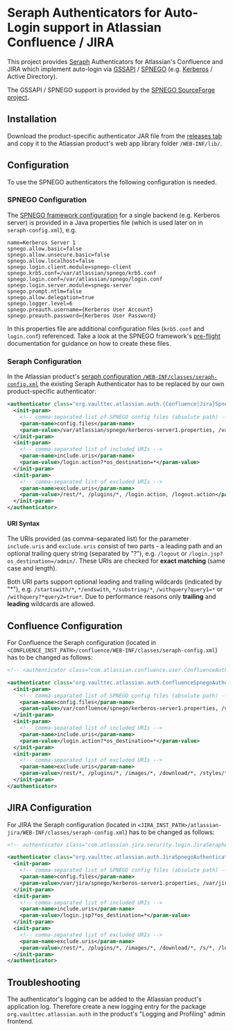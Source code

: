 # Seraph Authenticators for Auto-Login support in Atlassian Confluence / JIRA

This project provides [Seraph](https://docs.atlassian.com/atlassian-seraph/) Authenticators for Atlassian's Confluence and JIRA which implement auto-login via [GSSAPI](http://en.wikipedia.org/wiki/GSSAPI) / [SPNEGO](http://en.wikipedia.org/wiki/SPNEGO) (e.g. [Kerberos](http://en.wikipedia.org/wiki/Kerberos_%28protocol%29#Microsoft_Windows) / Active Directory).  

The GSSAPI / SPNEGO support is provided by the [SPNEGO SourceForge project](http://spnego.sourceforge.net/).  

## Installation

Download the product-specific authenticator JAR file from the [releases tab](https://github.com/vaulttec/atlassian-auth-spnego/releases) and copy it to the Atlassian product's web app library folder `/WEB-INF/lib/`.


## Configuration

To use the SPNEGO authenticators the following configuration is needed.


### SPNEGO Configuration

The [SPNEGO framework configuration](http://spnego.sourceforge.net/reference_docs.html) for a single backend (e.g. Kerberos server) is provided in a Java properties file (which is used later on in `seraph-config.xml`), e.g.

```
name=Kerberos Server 1
spnego.allow.basic=false
spnego.allow.unsecure.basic=false
spnego.allow.localhost=false
spnego.login.client.module=spnego-client
spnego.krb5.conf=/var/atlassian/spnego/krb5.conf
spnego.login.conf=/var/atlassian/spnego/login.conf
spnego.login.server.module=spnego-server
spnego.prompt.ntlm=false
spnego.allow.delegation=true
spnego.logger.level=6
spnego.preauth.username={Kerberos User Account}
spnego.preauth.password={Kerberos User Password}
```

In this properties file are additional configuration files (`krb5.conf` and `login.conf`) referenced. Take a look at the SPNEGO framework's [pre-flight](http://spnego.sourceforge.net/pre_flight.html) documentation for guidance on how to create these files. 


### Seraph Configuration

In the Atlassian product's [seraph configuration `/WEB-INF/classes/seraph-config.xml`](https://docs.atlassian.com/atlassian-seraph/latest/configuration.html) the existing Seraph Authenticator has to be replaced by our own product-specific authenticator:

```xml
<authenticator class="org.vaulttec.atlassian.auth.{Confluence|Jira}SpnegoAuthenticator">
  <init-param>
    <!-- comma-separated list of SPNEGO config files (absolute path) -->
    <param-name>config.files</param-name>
    <param-value>/var/atlassian/spnego/kerberos-server1.properties, /var/atlassian/spnego/kerberos-server2.properties</param-value>
  </init-param>
  <init-param>
    <!-- comma-separated list of included URIs -->
    <param-name>include.uris</param-name>
    <param-value>/login.action?*os_destination=*</param-value>
  </init-param>
  <init-param>
    <!-- comma-separated list of excluded URIs -->
    <param-name>exclude.uris</param-name>
    <param-value>/rest/*, /plugins/*, /login.action, /logout.action</param-value>
  </init-param>
</authenticator>
```

#### URI Syntax

The URIs provided (as comma-separated list) for the parameter `include.uris` and `exclude.uris` consist of two parts - a leading path and an optional trailing query string (separated by "?"), e.g. `/logout` or `/login.jsp?os_destination=/admin/`. These URIs are checked for **exact matching** (same case and length).

Both URI parts support optional leading and trailing wildcards (indicated by "*"), e.g. `/startswith/*`, `*/endswith`, `*/substring/*`, `/withquery?query1=*` or `/withquery?*query2=true*`.
Due to performance reasons only **trailing** and **leading** wildcards are allowed.


## Confluence Configuration

For Confluence the Seraph configuration (located in `<CONFLUENCE_INST_PATH>/confluence/WEB-INF/classes/seraph-config.xml`) has to be changed as follows:

```xml
<!-- <authenticator class="com.atlassian.confluence.user.ConfluenceAuthenticator"/> -->

<authenticator class="org.vaulttec.atlassian.auth.ConfluenceSpnegoAuthenticator">
  <init-param>
    <!-- comma-separated list of SPNEGO config files (absolute path) -->
    <param-name>config.files</param-name>
    <param-value>/var/confluence/spnego/kerberos-server1.properties, /var/confluence/spnego/kerberos-server2.properties</param-value>
  </init-param>
  <init-param>
    <!-- comma-separated list of included URIs -->
    <param-name>include.uris</param-name>
    <param-value>/login.action?*os_destination=*</param-value>
  </init-param>
  <init-param>
    <!-- comma-separated list of excluded URIs -->
    <param-name>exclude.uris</param-name>
    <param-value>/rest/*, /plugins/*, /images/*, /download/*, /styles/*, /s/*, /login.action, /logout.action</param-value>
  </init-param>
</authenticator>
```

## JIRA Configuration

For JIRA the Seraph configuration (located in `<JIRA_INST_PATH>/atlassian-jira/WEB-INF/classes/seraph-config.xml`) has to be changed as follows:

```xml
<!-- authenticator class="com.atlassian.jira.security.login.JiraSeraphAuthenticator"/-->

<authenticator class="org.vaulttec.atlassian.auth.JiraSpnegoAuthenticator">
  <init-param>
    <!-- comma-separated list of SPNEGO config files (absolute path) -->
    <param-name>config.files</param-name>
    <param-value>/var/jira/spnego/kerberos-server1.properties, /var/jira/spnego/kerberos-server2.properties</param-value>
  </init-param>
  <init-param>
    <!-- comma-separated list of included URIs -->
    <param-name>include.uris</param-name>
    <param-value>/login.jsp?*os_destination=*</param-value>
  </init-param>
  <init-param>
    <!-- comma-separated list of excluded URIs -->
    <param-name>exclude.uris</param-name>
    <param-value>/rest/*, /plugins/*, /images/*, /download/*, /s/*, /login.jsp, /logout, /secure/Logout*, /alreadyloggedout.jsp</param-value>
  </init-param>
</authenticator>
```

## Troubleshooting

The authenticator's logging can be added to the Atlassian product's application log. Therefore create a new logging entry for the package `org.vaulttec.atlassian.auth` in the product's "Logging and Profiling" admin frontend.
